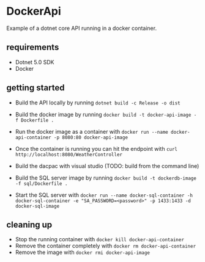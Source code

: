 # DockerApi

Example of a dotnet core API running in a docker container.

## requirements

- Dotnet 5.0 SDK
- Docker

## getting started

- Build the API locally by running `dotnet build -c Release -o dist`
- Build the docker image by running `docker build -t docker-api-image -f Dockerfile .`
- Run the docker image as a container with `docker run --name docker-api-container -p 8080:80 docker-api-image`
- Once the container is running you can hit the endpoint with `curl http://localhost:8080/WeatherController`

- Build the dacpac with visual studio (TODO: build from the command line)

- Build the SQL server image by running `docker build -t dockerdb-image -f sql/Dockerfile .`
- Start the SQL server
  with `docker run --name docker-sql-container -h docker-sql-container -e "SA_PASSWORD=<password>" -p 1433:1433 -d docker-sql-image`

## cleaning up

- Stop the running container with `docker kill docker-api-container`
- Remove the container completely with `docker rm docker-api-container`
- Remove the image with `docker rmi docker-api-image`